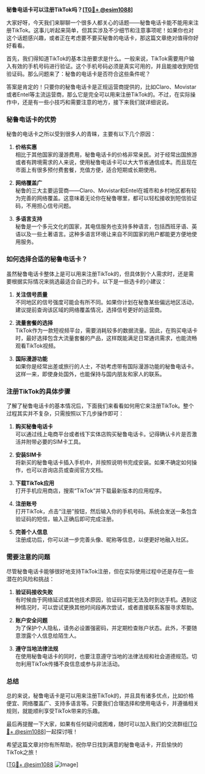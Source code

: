 **秘鲁电话卡可以注册TikTok吗？[[TG💪+ @esim1088](https://t.me/s/esim1088)]**

大家好呀，今天我们来聊聊一个很多人都关心的话题——秘鲁电话卡能不能用来注册TikTok。这事儿听起来简单，但其实涉及不少细节和注意事项呢！如果你也对这个话题感兴趣，或者正在考虑要不要买秘鲁的电话卡，那这篇文章绝对值得你好好看看。

首先，我们得知道TikTok的基本注册要求是什么。一般来说，TikTok需要用户输入有效的手机号码进行验证。这个手机号码必须是真实可用的，并且能接收到短信验证码。那么问题来了：秘鲁的电话卡是否符合这些条件呢？

答案是肯定的！只要你的秘鲁电话卡是正规运营商提供的，比如Claro、Movistar或者Entel等主流运营商，那么它是完全可以用来注册TikTok的。不过，在实际操作中，还是有一些小技巧和需要注意的地方，接下来我们就详细说说。

### 秘鲁电话卡的优势

秘鲁的电话卡之所以受到很多人的青睐，主要有以下几个原因：

1. **价格实惠**  
   相比于其他国家的漫游费用，秘鲁电话卡的价格非常亲民。对于经常出国旅游或者有跨境需求的人来说，使用秘鲁电话卡可以大大节省通信成本。而且现在市面上有很多预付费套餐，充值方便，适合短期或长期使用。

2. **网络覆盖广**  
   秘鲁的三大主要运营商——Claro、Movistar和Entel在城市和乡村地区都有较为完善的网络覆盖。这意味着无论你在秘鲁哪里，都可以轻松接收到短信验证码，不用担心信号问题。

3. **多语言支持**  
   秘鲁是一个多元文化的国家，其电信服务也支持多种语言，包括西班牙语、英语以及一些土著语言。这种多语言环境让来自不同国家的用户都能更方便地使用服务。

### 如何选择合适的秘鲁电话卡？

虽然秘鲁电话卡整体上是可以用来注册TikTok的，但具体到个人需求时，还是需要根据实际情况来挑选最适合自己的卡。以下是一些选卡的小建议：

1. **关注信号质量**  
   不同地区的信号强度可能会有所不同。如果你计划在秘鲁某些偏远地区活动，建议提前查询该区域的网络覆盖情况，选择信号更好的运营商。

2. **流量套餐的选择**  
   TikTok作为一款短视频平台，需要消耗较多的数据流量。因此，在购买电话卡时，最好选择包含大流量套餐的产品，这样既能满足日常通讯需求，也能流畅观看TikTok视频。

3. **国际漫游功能**  
   如果你是经常出差或旅行的人士，不妨考虑带有国际漫游功能的秘鲁电话卡。这样一来，即使身处国外，也能保持与国内朋友和家人的联系。

### 注册TikTok的具体步骤

了解了秘鲁电话卡的基本情况后，下面我们来看看如何用它来注册TikTok。整个过程其实并不复杂，只需按照以下几步操作即可：

1. **购买秘鲁电话卡**  
   可以通过线上电商平台或者线下实体店购买秘鲁电话卡。记得确认卡片是否激活并附带必要的SIM卡工具。

2. **安装SIM卡**  
   将新买的秘鲁电话卡插入手机中，并按照说明书完成安装。如果不确定如何操作，也可以咨询店员或查阅官方文档。

3. **下载TikTok应用**  
   打开手机应用商店，搜索“TikTok”并下载最新版本的应用程序。

4. **注册账号**  
   打开TikTok，点击“注册”按钮，然后输入你的手机号码。系统会发送一条包含验证码的短信，输入正确后即可完成注册。

5. **完善个人信息**  
   注册成功后，你可以进一步完善头像、昵称等信息，以便更好地融入社区。

### 需要注意的问题

尽管秘鲁电话卡能够很好地支持TikTok注册，但在实际使用过程中还是存在一些潜在的风险和挑战：

1. **验证码接收失败**  
   有时候由于网络延迟或其他技术原因，验证码可能无法及时到达手机。遇到这种情况时，可以尝试更换其他时间段再次尝试，或者直接联系客服寻求帮助。

2. **账户安全问题**  
   为了保护个人隐私，请务必设置强密码，并定期检查账户状态。此外，不要随意泄露个人信息给陌生人。

3. **遵守当地法律法规**  
   在使用秘鲁电话卡的同时，也要注意遵守当地的法律法规和社会道德规范。切勿利用TikTok传播不良信息或参与非法活动。

### 总结

总的来说，秘鲁电话卡是可以用来注册TikTok的，并且具有诸多优点，比如价格便宜、网络覆盖广、支持多语言等。只要我们合理选择和使用电话卡，并遵循相关规则，就能顺利享受TikTok带来的乐趣。

最后再提醒一下大家，如果有任何疑问或困难，随时可以加入我们的交流群组[[TG💪+ @esim1088](https://t.me/s/esim1088)]一起探讨哦！

希望这篇文章对你有所帮助，祝你早日找到满意的秘鲁电话卡，开启愉快的TikTok之旅！

[[TG💪+ @esim1088](https://t.me/s/esim1088) ![Image](https://i.postimg.cc/4NQfJmqS/Snipaste-2025-05-13-00-14-12.png)]